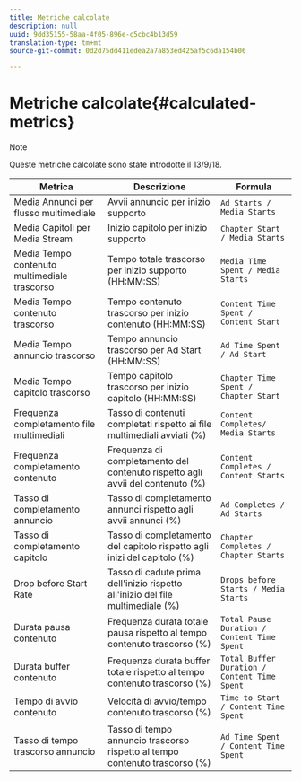 ```yaml
---
title: Metriche calcolate
description: null
uuid: 9dd35155-58aa-4f05-896e-c5cbc4b13d59
translation-type: tm+mt
source-git-commit: 0d2d75dd411edea2a7a853ed425af5c6da154b06

---
```



# Metriche calcolate{#calculated-metrics}

>[!NOTE]
>
>Queste metriche calcolate sono state introdotte il 13/9/18.

| Metrica | Descrizione | Formula |
|---|---|---|
| Media Annunci per flusso multimediale | Avvii annuncio per inizio supporto | `Ad Starts / Media Starts` |
| Media Capitoli per Media Stream | Inizio capitolo per inizio supporto | `Chapter Start / Media Starts` |
| Media  Tempo contenuto multimediale trascorso | Tempo totale trascorso per inizio supporto (HH:MM:SS) | `Media Time Spent / Media Starts` |
| Media Tempo contenuto trascorso | Tempo contenuto trascorso per inizio contenuto (HH:MM:SS) | `Content Time Spent / Content Start` |
| Media  Tempo annuncio trascorso | Tempo annuncio trascorso per Ad Start (HH:MM:SS) | `Ad Time Spent / Ad Start` |
| Media Tempo capitolo trascorso | Tempo capitolo trascorso per inizio capitolo (HH:MM:SS) | `Chapter Time Spent / Chapter Start` |
| Frequenza completamento file multimediali | Tasso di contenuti completati rispetto ai file multimediali avviati (%) | `Content Completes/ Media Starts` |
| Frequenza completamento contenuto | Frequenza di completamento del contenuto rispetto agli avvii del contenuto (%) | `Content Completes / Content Starts` |
| Tasso di completamento annuncio | Tasso di completamento annunci rispetto agli avvii annunci (%) | `Ad Completes / Ad Starts` |
| Tasso di completamento capitolo | Tasso di completamento del capitolo rispetto agli inizi del capitolo (%) | `Chapter Completes / Chapter Starts` |
| Drop before Start Rate | Tasso di cadute prima dell'inizio rispetto all'inizio del file multimediale (%) | `Drops before Starts / Media Starts` |
| Durata pausa contenuto | Frequenza durata totale pausa rispetto al tempo contenuto trascorso (%) | `Total Pause Duration / Content Time Spent` |
| Durata buffer contenuto | Frequenza durata buffer totale rispetto al tempo contenuto trascorso (%) | `Total Buffer Duration / Content Time Spent` |
| Tempo di avvio contenuto | Velocità di avvio/tempo contenuto trascorso (%) | `Time to Start / Content Time Spent` |
| Tasso di tempo trascorso annuncio | Tasso di tempo annuncio trascorso rispetto al tempo contenuto trascorso (%) | `Ad Time Spent / Content Time Spent` |

